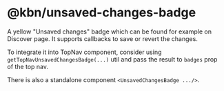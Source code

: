 # @kbn/unsaved-changes-badge

A yellow "Unsaved changes" badge which can be found for example on Discover page.
It supports callbacks to save or revert the changes.

To integrate it into TopNav component, consider using `getTopNavUnsavedChangesBadge(...)` util and pass the result to `badges` prop of the top nav.

There is also a standalone component `<UnsavedChangesBadge .../>`.
